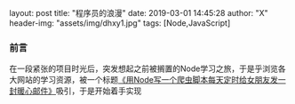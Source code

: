 layout: post
title: "程序员的浪漫"
date: 2019-03-01 14:45:28
author: "X"
header-img: "assets/img/dhxy1.jpg"
tags: [Node,JavaScript]

<section>
<h3>前言</h3>
    <p>
        在一段紧张的项目时光后，突发想起之前被搁置的Node学习之旅，于是乎浏览各大网站的学习资源，被一个标题<a href="">《用Node写一个爬虫脚本每天定时给女朋友发一封暖心邮件》</a>吸引，于是开始着手实现
    </p>
</section>

